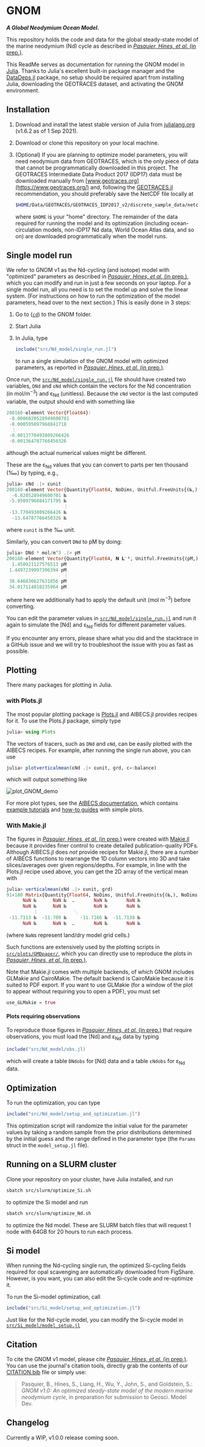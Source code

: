 # GNOM

***A Global Neodymium Ocean Model.***

This repository holds the code and data for the global steady-state model of the marine neodymium (Nd) cycle as described in [*Pasquier, Hines, et al.* (in prep.)]().

This ReadMe serves as documentation for running the GNOM model in [Julia](https://julialang.org/).
Thanks to Julia's excellent built-in package manager and the [DataDeps.jl](https://github.com/oxinabox/DataDeps.jl) package, no setup should be required apart from installing Julia, downloading the GEOTRACES dataset, and activating the GNOM environment.

## Installation

1. Download and install the latest stable version of Julia from [julialang.org](https://julialang.org/) (v1.6.2 as of 1 Sep 2021).
1. Download or clone this repository on your local machine.
1. (Optional) If you are planning to optimize model parameters, you will need neodymium data from GEOTRACES, which is the only piece of data that cannot be programmatically downloaded in this project.
    The GEOTRACES Intermediate Data Product 2017 (IDP17) data must be downloaded manually from [www.geotraces.org](https://www.geotraces.org/) and, following the [GEOTRACES.jl](https://github.com/briochemc/GEOTRACES.jl) recommendation, you should preferably save the NetCDF file locally at

    ```bash
    $HOME/Data/GEOTRACES/GEOTRACES_IDP2017_v2/discrete_sample_data/netcdf/GEOTRACES_IDP2017_v2_Discrete_Sample_Data.nc
    ```

    where `$HOME` is your "home" directory.
    The remainder of the data required for running the model and its optimization (including ocean-circulation models, non-IDP17 Nd data, World Ocean Atlas data, and so on) are downloaded programmatically when the model runs.


## Single model run

We refer to GNOM v1 as the Nd-cycling (and isotope) model with "optimized" parameters as described in [*Pasquier, Hines, et al.* (in prep.)](), which you can modify and run in just a few seconds on your laptop.
For a single model run, all you need is to set the model up and solve the linear system.
(For instructions on how to run the optimization of the model parameters, head over to the next section.)
This is easily done in 3 steps:

1. Go to ([`cd`](https://en.wikipedia.org/wiki/Cd_%28command%29)) to the GNOM folder.
2. Start Julia
3. In Julia, type

    ```julia
    include("src/Nd_model/single_run.jl")
    ```

    to run a single simulation of the GNOM model with optimized parameters, as reported in [*Pasquier, Hines, et al.* (in prep.)]().

Once run, the [`src/Nd_model/single_run.jl`](src/Nd_model/single_run.jl) file should have created two variables, `DNd` and `εNd` which contain the vectors for the Nd concentration (in mol/m<sup>−3</sup>) and ε<sub>Nd</sub> (unitless). Because the `εNd` vector is the last computed variable, the output should end with something like

```julia
200160-element Vector{Float64}:
 -0.0006020528949600701
 -0.000595097968841718
  ⋮
 -0.0013770493809266426
 -0.001364787766450326
```

although the actual numerical values might be different.

These are the ε<sub>Nd</sub> values that you can convert to parts per ten thousand (‱) by typing, e.g.,

```julia
julia> εNd .|> εunit
200160-element Vector{Quantity{Float64, NoDims, Unitful.FreeUnits{(‱,), NoDims, nothing}}}:
  -6.020528949600701 ‱
 -5.9509796884171795 ‱
                     ⋮
 -13.770493809266426 ‱
  -13.64787766450326 ‱
```

where `εunit` is the ‱ unit.

Similarly, you can convert `DNd` to pM by doing:

```julia
julia> DNd * mol/m^3 .|> pM
200160-element Vector{Quantity{Float64, 𝐍 𝐋⁻³, Unitful.FreeUnits{(pM,), 𝐍 𝐋⁻³, nothing}}}:
  1.450921127576513 pM
 1.4497239997396394 pM
                     ⋮
 38.646836627631856 pM
 34.017114010235964 pM
```

where here we additionally had to apply the default unit (mol m<sup>−3</sup>) before converting.

You can edit the parameter values in [`src/Nd_model/single_run.jl`](src/Nd_model/single_run.jl) and run it again to simulate the [Nd] and ε<sub>Nd</sub> fields for different parameter values.

If you encounter any errors, please share what you did and the stacktrace in a GitHub issue and we will try to troubleshoot the issue with you as fast as possible.

## Plotting

There many packages for plotting in Julia.

### with Plots.jl

The most popular plotting package is [Plots.jl](https://github.com/JuliaPlots/Plots.jl) and AIBECS.jl provides recipes for it.
To use the Plots.jl package, simply type

```julia
julia> using Plots
```

The vectors of tracers, such as `DNd` and `εNd`, can be easily plotted with the AIBECS recipes.
For example, after running the single run above, you can use

```julia
julia> plotverticalmean(εNd .|> εunit, grd, c=:balance)
```

which will output something like

![plot_GNOM_demo](https://user-images.githubusercontent.com/4486578/133375278-623b1e7d-4b52-4806-beec-db5be82bac32.png)

For more plot types, see the [AIBECS documentation](https://juliaocean.github.io/AIBECS.jl/stable/), which contains [example tutorials](https://juliaocean.github.io/AIBECS.jl/stable/#.-Tutorials) and [how-to guides](https://juliaocean.github.io/AIBECS.jl/stable/#.-How-to-guides) with simple plots.

### With Makie.jl

The figures in [*Pasquier, Hines, et al.* (in prep.)]() were created with [Makie.jl](https://github.com/JuliaPlots/Makie.jl) because it provides finer control to create detailed publication-quality PDFs.
Although AIBECS.jl does *not* provide recipes for Makie.jl, there are a number of AIBECS functions to rearrange the 1D column vectors into 3D and take slices/averages over given regions/depths.
For example, in line with the Plots.jl recipe used above, you can get the 2D array of the vertical mean with

```julia
julia> verticalmean(εNd .|> εunit, grd)
91×180 Matrix{Quantity{Float64, NoDims, Unitful.FreeUnits{(‱,), NoDims, nothing}}}:
      NaN ‱      NaN ‱  …       NaN ‱       NaN ‱
      NaN ‱      NaN ‱          NaN ‱       NaN ‱
          ⋮             ⋱
 -11.7113 ‱  -11.709 ‱     -11.7166 ‱  -11.7138 ‱
      NaN ‱      NaN ‱  …       NaN ‱       NaN ‱
```

(where `NaN`s represent land/dry model grid cells.)

Such functions are extensively used by the plotting scripts in [`src/plots/GMDpaper/`](src/plots/GMDpaper/), which you can directly use to reproduce the plots in [*Pasquier, Hines, et al.* (in prep.)]().

Note that Makie.jl comes with multiple backends, of which GNOM includes GLMakie and CairoMakie.
The default backend is CairoMakie because it is suited to PDF export.
If you want to use GLMakie (for a window of the plot to appear without requiring you to open a PDF), you must set
```julia
use_GLMakie = true
```

#### Plots requiring observations

To reproduce those figures in [*Pasquier, Hines, et al.* (in prep.)]() that require observations, you must load the [Nd] and ε<sub>Nd</sub> data by typing

```julia
include("src/Nd_model/obs.jl)
```

which will create a table `DNdobs` for [Nd] data and a table `εNdobs` for ε<sub>Nd</sub> data.

## Optimization

To run the optimization, you can type

```julia
include("src/Nd_model/setup_and_optimization.jl")
```

This optimization script will randomize the initial value for the parameter values by taking a random sample from the prior distributions determined by the initial guess and the range defined in the parameter type (the `Params` struct in the `model_setup.jl` file).

## Running on a SLURM cluster

Clone your repository on your cluster, have Julia installed, and run

```bash
sbatch src/slurm/optimize_Si.sh
```

to optimize the Si model and run

```bash
sbatch src/slurm/optimize_Nd.sh
```

to optimize the Nd model. These are SLURM batch files that will request 1 node with 64GB for 20 hours to run each process.

## Si model

When running the Nd-cycling single run, the optimized Si-cycling fields required for opal scavenging are automatically downloaded from FigShare.
However, is you want, you can also edit the Si-cycle code and re-optimize it.

To run the Si-model optimization, call

```julia
include("src/Si_model/setup_and_optimization.jl")
```

Just like for the Nd-cycle model, you can modify the Si-cycle model in [`src/Si_model/model_setup.jl`](src/Si_model/model_setup.jl)

## Citation

To cite the GNOM v1 model, please cite [*Pasquier, Hines, et al.* (in prep.)]().
You can use the journal's citation tools, directly grab the contents of our [CITATION.bib](CITATION.bib) file or simply use:

> Pasquier, B., Hines, S., Liang, H., Wu, Y., John, S., and Goldstein, S.: *GNOM v1.0: An optimized steady-state model of the modern marine neodymium cycle*, in preparation for submission to Geosci. Model Dev.

## Changelog

Currently a WIP, v1.0.0 release coming soon.



